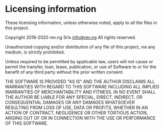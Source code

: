 # Licensing information

These licensing information, unless otherwise noted, apply to all the files in this project.

Copyright 2018-2020 rev.ng Srls <info@rev.ng>
All rights reserved.

Unauthorized copying and/or distribution of any file of this project, via any medium, is strictly prohibited.

Unless required to be permitted by applicable law, users will not cause or permit the transfer, loan, lease, publication, or use of Software to or for the benefit of any third party without the prior written consent.

THE SOFTWARE IS PROVIDED "AS IS" AND THE AUTHOR DISCLAIMS ALL WARRANTIES WITH REGARD TO THIS SOFTWARE INCLUDING ALL IMPLIED WARRANTIES OF MERCHANTABILITY AND FITNESS. IN NO EVENT SHALL THE AUTHOR BE LIABLE FOR ANY SPECIAL, DIRECT, INDIRECT, OR CONSEQUENTIAL DAMAGES OR ANY DAMAGES WHATSOEVER RESULTING FROM LOSS OF USE, DATA OR PROFITS, WHETHER IN AN ACTION OF CONTRACT, NEGLIGENCE OR OTHER TORTIOUS ACTION, ARISING OUT OF OR IN CONNECTION WITH THE USE OR PERFORMANCE OF THIS SOFTWARE.
